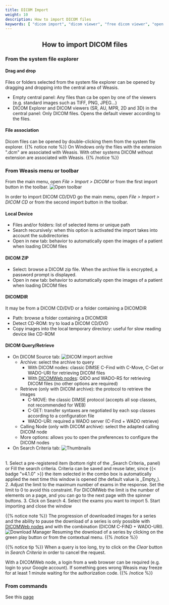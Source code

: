 ```yaml
---
title: DICOM Import
weight: 10
description: How to import DICOM files
keywords: [ "dicom import", "dicom viewer", "free dicom viewer", "open source dicom viewer", "weasis dicom viewer",  "multi-platform dicom viewer", "pacs viewer" ]
---
```


## <center>How to import DICOM files</center>

### From the system file explorer

#### Drag and drop
Files or folders selected from the system file explorer can be opened by dragging and dropping into the central area of Weasis.

* Empty central panel: Any files than ca be open by one of the viewers (e.g. standard images such as TIFF, PNG, JPEG...)
* DICOM Explorer and DICOM viewers (SR, AU, MPR, 2D and 3D) in the central panel: Only DICOM files. Opens the default viewer according to the files.

#### File association
Dicom files can be opened by double-clicking them from the system file explorer.
{{% notice note %}}
On Windows only the files with the extension ".dcm" are associated with Weasis. With other systems DICOM without extension are associated with Weasis.
{{% /notice %}}

### From Weasis menu or toolbar
From the main menu, open _File > Import > DICOM_ or from the first import button in the toolbar. ![Open toolbar](/tuto/dicom-open-icon.png?classes=shadow)

In order to import DICOM CD/DVD go the main menu, open _File > Import > DICOM CD_ or from the second import button in the toolbar.

#### Local Device
  * Files and/or folders: list of selected items or unique path
  * Search recursively: when this option is activated the import takes into account the subdirectories
  * Open in new tab: behavior to automatically open the images of a patient when loading DICOM files

#### DICOM ZIP
  * Select: browse a DICOM zip file. When the archive file is encrypted, a password prompt is displayed.
  * Open in new tab: behavior to automatically open the images of a patient when loading DICOM files

#### DICOMDIR
It may be from a DICOM CD/DVD or a folder containing a DICOMDIR
  * Path: browse a folder containing a DICOMDIR
  * Detect CD-ROM: try to load a DICOM CD/DVD
  * Copy images into the local temporary directory: useful for slow reading device like CD-ROM

#### DICOM Query/Retrieve
  * On DICOM Source tab:
    ![DICOM import archive](/tuto/dicom-import-archive.png?classes=shadow)
    * Archive: select the archive to query
      * With DICOM nodes: classic DIMSE C-Find with C-Move, C-Get or WADO-URI for retrieving DICOM files
      * With [DICOMWeb nodes](../dicomweb-config): QIDO and WADO-RS for retrieving DICOM files (no other options are required)
    * Retrieve (only with DICOM archive): the protocol to retrieve the images
      * C-MOVE: the classic DIMSE protocol (accepts all sop classes, not recommended for WEB)
      * C-GET: transfer syntaxes are negotiated by each sop classes according to a configuration file
      * WADO-URI: required a WADO server (C-Find + WADO retrieve)
    * Calling Node (only with DICOM archive): select the adapted calling DICOM node
    * More options: allows you to open the preferences to configure the DICOM nodes
  * On Search Criteria tab:
  ![Thumbnails](/tuto/dicom-import-search.png?classes=shadow&width=700px)
  <br> 
    1. Select a pre-registered item (bottom right of the _Search Criteria_ panel) or Fill the search criteria. Criteria can be saved and reuse later, since {{< badge "v4.1.0" >}} the item selected in the combo box is automatically applied the next time this window is opened (the default value is _Empty_).
    2. Adjust the limit to the maximum number of exams in the response. Set the limit to 0 to avoid this constraint. For DICOMWeb the limit is the number of elements on a page, and you can go to the next page with the spinner buttons.
    3. Click on Search
    4. Select the exams you want to import
    5. Start importing and close the window

{{% notice note %}}
The progression of downloaded images for a series and the ability to pause the download of a series is only possible with [DICOMWeb nodes](../dicomweb-config) and with the combination (DICOM C-FIND + WADO-URI).
![Download Manager](/images%2FDownloadManager.jpg?width=150px)
Resuming the download of a series by clicking on the green play button or from the contextual menu.
{{% /notice %}}

{{% notice tip %}}
When a query is too long, try to click on the *Clear* button in *Search Criteria* in order to cancel the request.

With a DICOMWeb node, a login from a web browser can be required (e.g. login to your Google account). If something goes wrong Weasis may freeze for at least 1 minute waiting for the authorization code.
{{% /notice %}}

### From commands
See this [page](../../getting-started/weasis-protocol/#examples-to-load-images)
